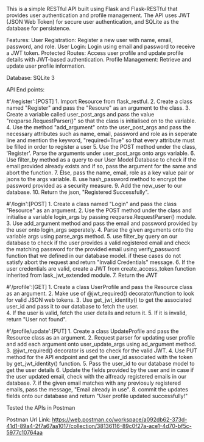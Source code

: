 This is a simple RESTful API built using Flask and Flask-RESTful that provides user authentication and profile management. 
The API uses JWT (JSON Web Token) for secure user authentication, and SQLite as the database for persistence.

Features:
  User Registration: Register a new user with name, email, password, and role.
  User Login: Login using email and password to receive a JWT token.
  Protected Routes: Access user profile and update profile details with JWT-based authentication.
  Profile Management: Retrieve and update user profile information.

Database:
  SQLite 3

API End points:

#'/register':[POST]
      1. Import Resource from flask_restful.
      2. Create a class named "Register" and pass the "Resoure" as an argument to the class.
      3. Create a variable called user_post_args and pass the value "reqparse.RequestParser()" so that the class is initialised on to the variable.
      4. Use the method "add_argument" onto the user_post_args and pass the necessary attributes such as name, email, password and role as in seperate line 
      and mention the keyword, "required=True" so that every attribute must be filled in order to register a user
      5. Use the POST method under the class, 'Register'. Parse the arguments under user_post_args onto args variable.
      6. Use filter_by method as a query to our User Model Database to check if the email provided already exists and if so, pass the argument for the same and abort the function.
      7. Else, pass the name, email, role as a key value pair or jsons to the args variable.
      8. use hash_password method to encrypt the password provided as a security measure.
      9. Add the new_user to our database.
      10. Return the json, "Registered Successfully".

#'/login':[POST]
      1. Create a class named "Login" and pass the class "Resource" as an argument.
      2. Use the POST method under the class and initialise a variable login_args by passing reqparse.RequestParser() module.
      3. Use add_argument method and pass the email and password provided by the user onto login_args seperately.
      4. Parse the given arguments onto the variable args using parse_args method.
      5. use filter_by query on our database to check if the user provides a valid registered email and check the matching password for the provided email using
      verify_password function that we defined in our database model. if these cases do not satisfy abort the request and return "Invalid Credentials" message.
      6. If the user credentials are valid, create a JWT from create_access_token function inherited from lask_jwt_extended module.
      7. Return the JWT 

#'/profile':[GET]
      1. Create a class UserProfile and pass the Resource class as an argument.
      2. Make use of @jwt_required() decorator/function to look for valid JSON web tokens.
      3. Use get_jwt_identity() to get the associated user_id and pass it to our database to fetch the user.  
      4. If the user is valid, fetch the user details and return it. 
      5. If it is invalid, return "User not found".

#'/profile/update':[PUT]
      1. Create a class UpdateProfile and pass the Resource class as an argument.
      2. Request parser for updating user profile and add each argument onto user_update_args using ad_argument method.
      3. @jwt_required() decorator is used to check for the valid JWT.
      4. Use PUT method for the API endpoint and get the user_id associated with the token by get_jwt_identity() function.
      5. Pass the user_id to our database model to get the user details
      6. Update the fields provided by the user and in case if the user updated email, check with the alfready registered emails in our database.
      7. if the given email matches with any previosuly registered emails, pass the message, "Email already in use".
      8. commit the updates fields onto our database and return "User profile updated successfully!"

 Tested the APIs in Postman 

 Postman Url Link: https://web.postman.co/workspace/a092db62-373d-41d1-89a4-2f7a67aa1017/collection/38136116-89c0f27a-ace1-4d70-bf5c-5977c10764aa
      
      
      
